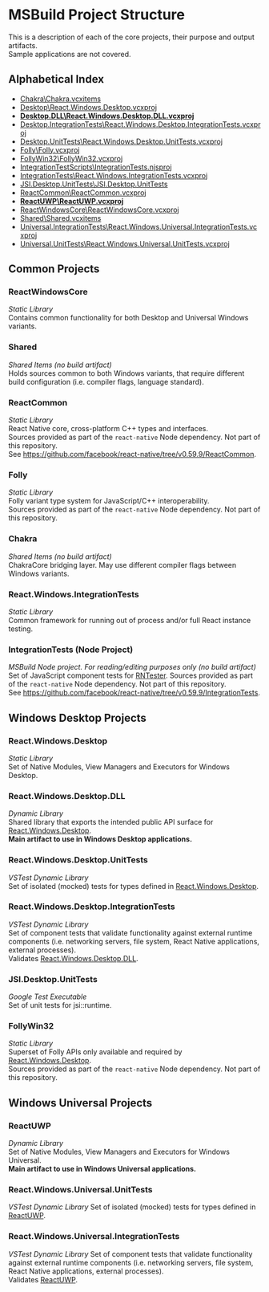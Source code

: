 # MSBuild Project Structure

This is a description of each of the core projects, their purpose and output artifacts.<br/>
Sample applications are not covered.

## Alphabetical Index
- [Chakra\Chakra.vcxitems](#Chakra)
- [Desktop\React.Windows.Desktop.vcxproj](#React.Windows.Desktop)
- **[Desktop.DLL\React.Windows.Desktop.DLL.vcxproj](#React.Windows.Desktop.DLL)**
- [Desktop.IntegrationTests\React.Windows.Desktop.IntegrationTests.vcxproj](#React.Windows.Desktop.IntegrationTests)
- [Desktop.UnitTests\React.Windows.Desktop.UnitTests.vcxproj](#React.Windows.Desktop.UnitTests)
- [Folly\Folly.vcxproj](#Folly)
- [FollyWin32\FollyWin32.vcxproj](#FollyWin32)
- [IntegrationTestScripts\IntegrationTests.njsproj](#IntegrationTests-Node-Project)
- [IntegrationTests\React.Windows.IntegrationTests.vcxproj](#React.Windows.IntegrationTests)
- [JSI.Desktop.UnitTests\JSI.Desktop.UnitTests](#JSI.Desktop.UnitTests)
- [ReactCommon\ReactCommon.vcxproj](#ReactCommon)
- **[ReactUWP\ReactUWP.vcxproj](#ReactUWP)**
- [ReactWindowsCore\ReactWindowsCore.vcxproj](#ReactWindowsCore)
- [Shared\Shared.vcxitems](#Shared)
- [Universal.IntegrationTests\React.Windows.Universal.IntegrationTests.vcxproj](#React.Windows.Universal.IntegrationTests)
- [Universal.UnitTests\React.Windows.Universal.UnitTests.vcxproj](#React.Windows.Universal.UnitTests)

## Common Projects

### ReactWindowsCore
*Static Library*<br/>
Contains common functionality for both Desktop and Universal Windows variants.

### Shared
*Shared Items (no build artifact)*<br/>
Holds sources common to both Windows variants, that require different build configuration
(i.e. compiler flags, language standard).

### ReactCommon
*Static Library*<br/>
React Native core, cross-platform C++ types and interfaces.<br/>
Sources provided as part of the `react-native` Node dependency. Not part of this repository.<br/>
See https://github.com/facebook/react-native/tree/v0.59.9/ReactCommon.

### Folly
*Static Library*<br/>
Folly variant type system for JavaScript/C++ interoperability.<br/>
Sources provided as part of the `react-native` Node dependency. Not part of this repository.

### Chakra
*Shared Items (no build artifact)*<br/>
ChakraCore bridging layer. May use different compiler flags between Windows variants.

### React.Windows.IntegrationTests
*Static Library*<br/>
Common framework for running out of process and/or full React instance testing.

### IntegrationTests (Node Project)
*MSBuild Node project. For reading/editing purposes only (no build artifact)*<br/>
Set of JavaScript component tests for [RNTester](https://github.com/facebook/react-native/tree/v0.59.9/RNTester).
Sources provided as part of the `react-native` Node dependency. Not part of this repository.<br/>
See https://github.com/facebook/react-native/tree/v0.59.9/IntegrationTests.

## Windows Desktop Projects

### React.Windows.Desktop
*Static Library*<br/>
Set of Native Modules, View Managers and Executors for Windows Desktop.

### React.Windows.Desktop.DLL
*Dynamic Library*<br/>
Shared library that exports the intended public API surface for [React.Windows.Desktop](#React.Windows.Desktop).<br/>
**Main artifact to use in Windows Desktop applications.**

### React.Windows.Desktop.UnitTests
*VSTest Dynamic Library*<br/>
Set of isolated (mocked) tests for types defined in [React.Windows.Desktop](#React.Windows.Desktop).

### React.Windows.Desktop.IntegrationTests
*VSTest Dynamic Library*<br/>
Set of component tests that validate functionality against external runtime components
(i.e. networking servers, file system, React Native applications, external processes).<br/>
Validates [React.Windows.Desktop.DLL](#React.Windows.Desktop.DLL).

### JSI.Desktop.UnitTests
*Google Test Executable*<br/>
Set of unit tests for jsi::runtime.

### FollyWin32
*Static Library*<br/>
Superset of Folly APIs only available and required by [React.Windows.Desktop](#React.Windows.Desktop).<br/>
Sources provided as part of the `react-native` Node dependency. Not part of this repository.

## Windows Universal Projects

### ReactUWP
*Dynamic Library*<br/>
Set of Native Modules, View Managers and Executors for Windows Universal.<br/>
**Main artifact to use in Windows Universal applications.**

### React.Windows.Universal.UnitTests
*VSTest Dynamic Library*
Set of isolated (mocked) tests for types defined in [ReactUWP](#ReactUWP).

### React.Windows.Universal.IntegrationTests
*VSTest Dynamic Library*
Set of component tests that validate functionality against external runtime components
(i.e. networking servers, file system, React Native applications, external processes).<br/>
Validates [ReactUWP](#ReactUWP).
